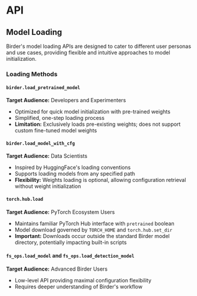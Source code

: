 # API

## Model Loading

Birder's model loading APIs are designed to cater to different user personas and use cases, providing flexible and intuitive approaches to model initialization.

### Loading Methods

#### `birder.load_pretrained_model`

**Target Audience:** Developers and Experimenters

* Optimized for quick model initialization with pre-trained weights
* Simplified, one-step loading process
* **Limitation:** Exclusively loads pre-existing weights; does not support custom fine-tuned model weights

#### `birder.load_model_with_cfg`

**Target Audience:** Data Scientists

* Inspired by HuggingFace's loading conventions
* Supports loading models from any specified path
* **Flexibility:** Weights loading is optional, allowing configuration retrieval without weight initialization

#### `torch.hub.load`

**Target Audience:** PyTorch Ecosystem Users

* Maintains familiar PyTorch Hub interface with `pretrained` boolean
* Model download governed by `TORCH_HOME` and `torch.hub.set_dir`
* **Important:** Downloads occur outside the standard Birder model directory, potentially impacting built-in scripts

#### `fs_ops.load_model` and `fs_ops.load_detection_model`

**Target Audience:** Advanced Birder Users

* Low-level API providing maximal configuration flexibility
* Requires deeper understanding of Birder's workflow
